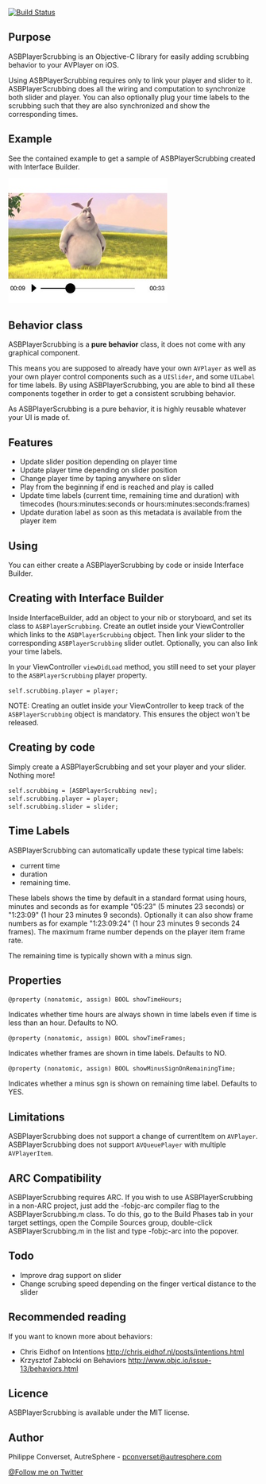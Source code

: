 [![Build Status](https://travis-ci.org/autresphere/ASBPlayerScrubbing.svg)](https://travis-ci.org/autresphere/ASBPlayerScrubbing)


Purpose
-------
ASBPlayerScrubbing is an Objective-C library for easily adding scrubbing behavior to your AVPlayer on iOS.

Using ASBPlayerScrubbing requires only to link your player and slider to it. ASBPlayerScrubbing does all the wiring and computation to synchronize both slider and player. You can also optionally plug your time labels to the scrubbing such that they are also synchronized and show the corresponding times.

Example
-------
See the contained example to get a sample of ASBPlayerScrubbing created with Interface Builder.

![](https://github.com/autresphere/ASBPlayerScrubbing/raw/master/Screenshots/example1.jpg) 

Behavior class
--------------
ASBPlayerScrubbing is a **pure behavior** class, it does not come with any graphical component. 

This means you are supposed to already have your own ```AVPlayer``` as well as your own player control components such as a ```UISlider```, and some ```UILabel``` for time labels. By using ASBPlayerScrubbing, you are able to bind all these components together in order to get a consistent scrubbing behavior.

As ASBPlayerScrubbing is a pure behavior, it is highly reusable whatever your UI is made of.

Features
--------
* Update slider position depending on player time
* Update player time depending on slider position
* Change player time by taping anywhere on slider
* Play from the beginning if end is reached and play is called
* Update time labels (current time, remaining time and duration) with timecodes (hours:minutes:seconds or hours:minutes:seconds:frames)
* Update duration label as soon as this metadata is available from the player item

Using
-----
You can either create a ASBPlayerScrubbing by code or inside Interface Builder.

Creating with Interface Builder
-------------------------------
Inside InterfaceBuilder, add an object to your nib or storyboard, and set its class to ```ASBPlayerScrubbing```. Create an outlet inside your ViewController which links to the ```ASBPlayerScrubbing``` object. Then link your slider to the corresponding ```ASBPlayerScrubbing``` slider outlet. Optionally, you can also link your time labels.

In your ViewController ```viewDidLoad``` method, you still need to set your player to the ```ASBPlayerScrubbing``` player property.
```objc
self.scrubbing.player = player;
```

NOTE: Creating an outlet inside your ViewController to keep track of the ```ASBPlayerScrubbing``` object is mandatory. This ensures the object won't be released.

Creating by code
----------------
Simply create a ASBPlayerScrubbing and set your player and your slider. Nothing more!
```objc
self.scrubbing = [ASBPlayerScrubbing new];
self.scrubbing.player = player;
self.scrubbing.slider = slider;
```
Time Labels
-----------
ASBPlayerScrubbing can automatically update these typical time labels: 
* current time
* duration
* remaining time.

These labels shows the time by default in a standard format using hours, minutes and seconds as for example "05:23" (5 minutes 23 seconds) or "1:23:09" (1 hour 23 minutes 9 seconds). Optionally it can also show frame numbers as for example "1:23:09:24" (1 hour 23 minutes 9 seconds 24 frames). The maximum frame number depends on the player item frame rate.

The remaining time is typically shown with a minus sign.

Properties
----------
```objc
@property (nonatomic, assign) BOOL showTimeHours;
```
Indicates whether time hours are always shown in time labels even if time is less than an hour. Defaults to NO.
```objc
@property (nonatomic, assign) BOOL showTimeFrames;
```
Indicates whether frames are shown in time labels. Defaults to NO.
```objc
@property (nonatomic, assign) BOOL showMinusSignOnRemainingTime;
```
Indicates whether a minus sgn is shown on remaining time label. Defaults to YES.

Limitations
-----------
ASBPlayerScrubbing does not support a change of currentItem on ```AVPlayer```.
ASBPlayerScrubbing does not support ```AVQueuePlayer``` with multiple ```AVPlayerItem```.

ARC Compatibility
-----------------
ASBPlayerScrubbing requires ARC. If you wish to use ASBPlayerScrubbing in a non-ARC project, just add the -fobjc-arc compiler flag to the ASBPlayerScrubbing.m class. To do this, go to the Build Phases tab in your target settings, open the Compile Sources group, double-click ASBPlayerScrubbing.m in the list and type -fobjc-arc into the popover.

Todo
----
* Improve drag support on slider
* Change scrubing speed depending on the finger vertical distance to the slider 

Recommended reading
-------------------
If you want to known more about behaviors:
* Chris Eidhof on Intentions http://chris.eidhof.nl/posts/intentions.html
* Krzysztof Zabłocki on Behaviors http://www.objc.io/issue-13/behaviors.html

Licence
-------
ASBPlayerScrubbing is available under the MIT license.

Author
------
Philippe Converset, AutreSphere - pconverset@autresphere.com

[@Follow me on Twitter](http://twitter.com/autresphere)
